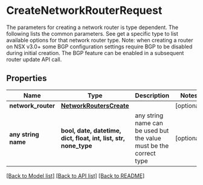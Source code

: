 # CreateNetworkRouterRequest

The parameters for creating a network router is type dependent. The following lists the common parameters. See get a specific type to list available options for that network router type. Note: when creating a router on NSX v3.0+ some BGP configuration settings require BGP to be disabled during initial creation. The BGP feature can be enabled in a subsequent router update API call. 

## Properties
Name | Type | Description | Notes
------------ | ------------- | ------------- | -------------
**network_router** | [**NetworkRoutersCreate**](NetworkRoutersCreate.md) |  | [optional] 
**any string name** | **bool, date, datetime, dict, float, int, list, str, none_type** | any string name can be used but the value must be the correct type | [optional]

[[Back to Model list]](../README.md#documentation-for-models) [[Back to API list]](../README.md#documentation-for-api-endpoints) [[Back to README]](../README.md)


